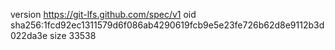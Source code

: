 version https://git-lfs.github.com/spec/v1
oid sha256:1fcd92ec1311579d6f086ab4290619fcb9e5e23fe726b62d8e9112b3d022da3e
size 33538
